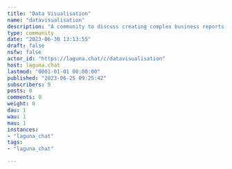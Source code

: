 ```yaml
---
title: "Data Visualisation" 
name: "datavisualisation"
description: "A community to discuss creating complex business reports, dashboards, visualisations and create a plan to destroy pie charts.---Check out Laguna.chat's [code of conduct and privacy policy](https://laguna.chat/legal)."
type: community
date: "2023-06-30 13:13:55"
draft: false
nsfw: false
actor_id: "https://laguna.chat/c/datavisualisation"
host: laguna.chat
lastmod: "0001-01-01 00:00:00"
published: "2023-06-25 09:25:42"
subscribers: 9
posts: 0
comments: 0
weight: 0
dau: 1
wau: 1
mau: 1
instances:
- "laguna_chat"
tags: 
- "laguna_chat"

---
```

